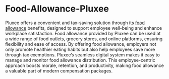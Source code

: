 # Food-Allowance-Pluxee
Pluxee offers a convenient and tax-saving solution through its [food allowance]([url](https://www.pluxee.in/blog/meal-allowances-what-you-need-to-know/)) benefits, designed to support employee well-being and enhance workplace satisfaction. Food allowance provided by Pluxee can be used at a wide range of food outlets, grocery stores, and online platforms, ensuring flexibility and ease of access. By offering food allowance, employers not only promote healthier eating habits but also help employees save more through tax exemptions. Pluxee’s seamless digital system makes it easy to manage and monitor food allowance distribution. This employee-centric approach boosts morale, retention, and productivity, making food allowance a valuable part of modern compensation packages.
